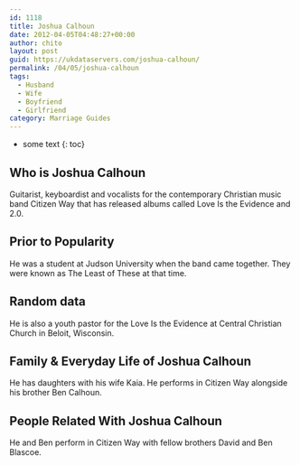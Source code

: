 ```yaml
---
id: 1118
title: Joshua Calhoun
date: 2012-04-05T04:48:27+00:00
author: chito
layout: post
guid: https://ukdataservers.com/joshua-calhoun/
permalink: /04/05/joshua-calhoun
tags:
  - Husband
  - Wife
  - Boyfriend
  - Girlfriend
category: Marriage Guides
---
```


* some text
{: toc}
          
          
## Who is  Joshua Calhoun
                  
                  
                  
Guitarist, keyboardist and vocalists for the contemporary Christian music band Citizen Way that has released albums called Love Is the Evidence and 2.0.
                  
                
                
                
## Prior to Popularity 
                  
                  
                  
He was a student at Judson University when the band came together. They were known as The Least of These at that time.
                  
                
                
                
## Random data 
                  
                  
                  
He is also a youth pastor for the Love Is the Evidence at Central Christian Church in Beloit, Wisconsin.
                  
                
                
                
## Family & Everyday Life of Joshua Calhoun
                  
                  
                  
He has daughters with his wife Kaia. He performs in Citizen Way alongside his brother Ben Calhoun.
                  
                
                
                
## People Related With  Joshua Calhoun
                  
                  
                  
He and Ben perform in Citizen Way with fellow brothers David and Ben Blascoe.
                  
                
              
            
          
          
          
    
    
  
